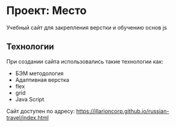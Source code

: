 # Проект: Место

Учебный сайт для закрепления верстки и обучению основ js

## Технологии

При создании сайта использовались такие технологии как:

* БЭМ методология
* Адаптивная верстка
* flex
* grid
* Java Script

Сайт доступен по адресу: https://illarioncorp.github.io/russian-travel/index.html

